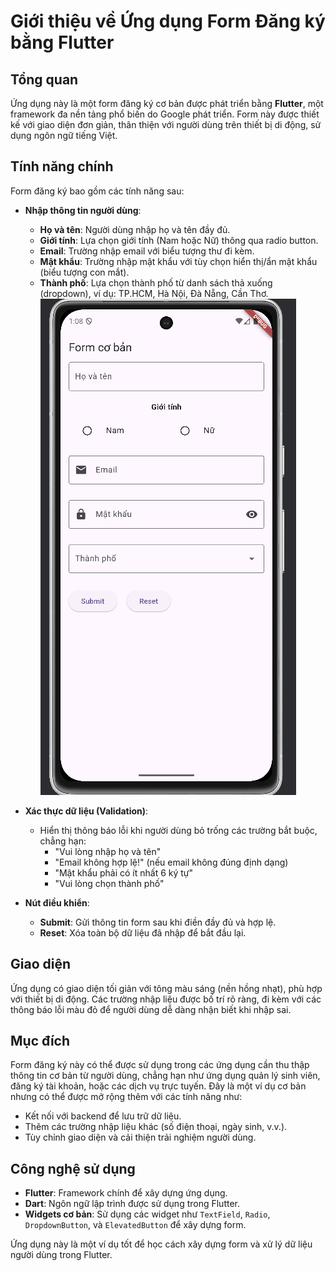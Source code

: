 # Giới thiệu về Ứng dụng Form Đăng ký bằng Flutter

## Tổng quan
Ứng dụng này là một form đăng ký cơ bản được phát triển bằng **Flutter**, một framework đa nền tảng phổ biến do Google phát triển. Form này được thiết kế với giao diện đơn giản, thân thiện với người dùng trên thiết bị di động, sử dụng ngôn ngữ tiếng Việt.

## Tính năng chính
Form đăng ký bao gồm các tính năng sau:

- **Nhập thông tin người dùng**:
  - **Họ và tên**: Người dùng nhập họ và tên đầy đủ.
  - **Giới tính**: Lựa chọn giới tính (Nam hoặc Nữ) thông qua radio button.
  - **Email**: Trường nhập email với biểu tượng thư đi kèm.
  - **Mật khẩu**: Trường nhập mật khẩu với tùy chọn hiển thị/ẩn mật khẩu (biểu tượng con mắt).
  - **Thành phố**: Lựa chọn thành phố từ danh sách thả xuống (dropdown), ví dụ: TP.HCM, Hà Nội, Đà Nẵng, Cần Thơ.
  ![GIAO DIỆN MINH HỌA](IMG/GD.png)


- **Xác thực dữ liệu (Validation)**:
  - Hiển thị thông báo lỗi khi người dùng bỏ trống các trường bắt buộc, chẳng hạn:
    - "Vui lòng nhập họ và tên"
    - "Email không hợp lệ!" (nếu email không đúng định dạng)
    - "Mật khẩu phải có ít nhất 6 ký tự"
    - "Vui lòng chọn thành phố"

- **Nút điều khiển**:
  - **Submit**: Gửi thông tin form sau khi điền đầy đủ và hợp lệ.
  - **Reset**: Xóa toàn bộ dữ liệu đã nhập để bắt đầu lại.

## Giao diện
Ứng dụng có giao diện tối giản với tông màu sáng (nền hồng nhạt), phù hợp với thiết bị di động. Các trường nhập liệu được bố trí rõ ràng, đi kèm với các thông báo lỗi màu đỏ để người dùng dễ dàng nhận biết khi nhập sai.

## Mục đích
Form đăng ký này có thể được sử dụng trong các ứng dụng cần thu thập thông tin cơ bản từ người dùng, chẳng hạn như ứng dụng quản lý sinh viên, đăng ký tài khoản, hoặc các dịch vụ trực tuyến. Đây là một ví dụ cơ bản nhưng có thể được mở rộng thêm với các tính năng như:
- Kết nối với backend để lưu trữ dữ liệu.
- Thêm các trường nhập liệu khác (số điện thoại, ngày sinh, v.v.).
- Tùy chỉnh giao diện và cải thiện trải nghiệm người dùng.

## Công nghệ sử dụng
- **Flutter**: Framework chính để xây dựng ứng dụng.
- **Dart**: Ngôn ngữ lập trình được sử dụng trong Flutter.
- **Widgets cơ bản**: Sử dụng các widget như `TextField`, `Radio`, `DropdownButton`, và `ElevatedButton` để xây dựng form.

Ứng dụng này là một ví dụ tốt để học cách xây dựng form và xử lý dữ liệu người dùng trong Flutter.